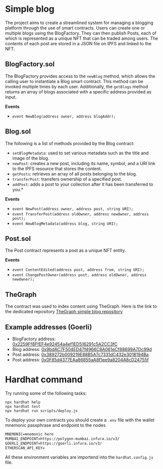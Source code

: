 # Simple blog
The project aims to create a streamlined system for managing a blogging platform through the use of smart contracts. Users can create one or multiple blogs using the BlogFactory. They can then publish Posts, each of which is represented as a unique NFT that can be traded among users. The contents of each post are stored in a JSON file on IPFS and linked to the NFT.

## BlogFactory.sol
The BlogFactory provides access to the ```newBlog``` method, which allows the calling user to instantiate a Blog smart contract. This method can be invoked multiple times by each user. Additionally, the ```getBlogs``` method returns an array of blogs associated with a specific address provided as input.

**Events**
* ```event NewBlog(address owner, address blogAddr);```

## Blog.sol
The following is a list of methods provided by the Blog contract:

* ```setBlogMetadata```: used to set various metadata such as the title and image of the blog.
* ```newPost```: creates a new post, including its name, symbol, and a URI link to the IPFS resource that stores the content.
* ```getPosts```: retrieves an array of all posts belonging to the blog.
* ```transferPost```: transfers ownership of a specified post.
* ```addPost```: adds a post to your collection after it has been transferred to you.*

**Events**
* ```event NewPost(address owner, address post, string URI);```
* ```event TransferPost(address oldOwner, address newOwner, address post);```
* ```event NewBlogMetadata(address blog, string URI);```
    
    
## Post.sol
The Post contract represents a post as a unique NFT entity.

**Events**
* ```event ContentEdited(address post, address from, string URI);```
* ```event ChangePostOwner(address post, address oldOwner, address newOwner);```

## TheGraph
The contract was used to index content using TheGraph. Here is the link to the dedicated repository
[TheGraph simple blog repository](https://github.com/kchain-solutions/thegraph-simple-blog)

## Example addresses (Goerli)
* BlogFactory address: [0x2259Ff8FfEF4e92454a4ef1ED516291c5A2CC3fC](https://goerli.etherscan.io/address/0x2259Ff8FfEF4e92454a4ef1ED516291c5A2CC3fC)
* Blog address: [0x9bdAC7F504ED47f4966C8A061eCf88699A7Dc99d](https://goerli.etherscan.io/address/0x9bdAC7F504ED47f4966C8A061eCf88699A7Dc99d)
* Post address: [0x389272b009219E88B5A7c7331dC432e3018194Ba](https://goerli.etherscan.io/address/0x389272b009219E88B5A7c7331dC432e3018194Ba)
* Post address: [0x0F85d4377EAa86855aA8f1ee9a8204A8cD24755f](https://goerli.etherscan.io/address/0x0F85d4377EAa86855aA8f1ee9a8204A8cD24755f)


# Hardhat command
Try running some of the following tasks:

```shell
npx hardhat help
npx hardhat test
npx hardhat run scripts/deploy.js
```

To deploy your own contracts you should create a ```.env``` file with the wallet mnemonic passphrase and endpoint to the nodes
```txt
MNEMONIC=mnemonic here
MUMBAI_ENDPOINT=https://polygon-mumbai.infura.io/v3/
GOERLI_ENDPOINT=https://goerli.infura.io/v3/
ETHERSCAN_API_KEY=
```
All these environment variables are importend into the ```hardhat.config.js``` file.
